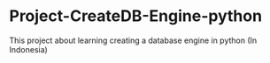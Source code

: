 # Project-CreateDB-Engine-python
This project about learning creating a database engine in python (In Indonesia)
